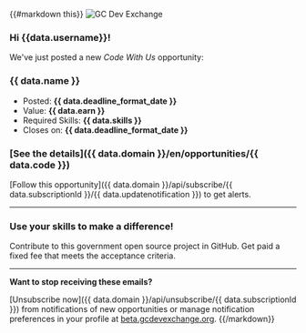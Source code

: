 {{#markdown this}}
![GC Dev Exchange](https://beta.gcdevexchange.org/modules/core/client/img/logo/new-logo-220px.png)

### Hi {{data.username}}!

We've just posted a new *Code With Us* opportunity:

### {{ data.name }}

- Posted: **{{ data.deadline_format_date }}**
- Value: **{{ data.earn }}**
- Required Skills: **{{ data.skills }}**
- Closes on: **{{ data.deadline_format_date }}**

### [See the details]({{ data.domain }}/en/opportunities/{{ data.code }})


[Follow this opportunity]({{ data.domain }}/api/subscribe/{{ data.subscriptionId }}/{{ data.updatenotification }}) to get alerts.

---

### Use your skills to make a difference!

Contribute to this government open source project in GitHub. Get paid a fixed fee that meets the acceptance criteria.

---

**Want to stop receiving these emails?**

[Unsubscribe now]({{ data.domain }}/api/unsubscribe/{{ data.subscriptionId }}) from notifications of new opportunities or manage notification preferences in your profile at [beta.gcdevexchange.org](https://beta.gcdevexchange.org).
{{/markdown}}
